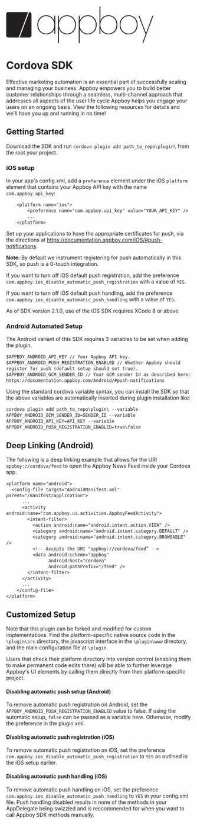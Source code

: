 ![Appboy Logo](https://github.com/Appboy/appboy-cordova-sdk/blob/master/Appboy_Logo_400x100.png)

# Cordova SDK

Effective marketing automation is an essential part of successfully scaling and managing your business. Appboy empowers you to build better customer relationships through a seamless, multi-channel approach that addresses all aspects of the user life cycle Appboy helps you engage your users on an ongoing basis. View the following resources for details and we'll have you up and running in no time!

## Getting Started

Download the SDK and run `cordova plugin add path_to_repo\plugin\` from the root your project.

### iOS setup

In your app's config.xml, add a `preference` element under the iOS `platform` element that contains your Appboy API key with the name `com.appboy.api_key`:

```
    <platform name="ios">
        <preference name="com.appboy.api_key" value="YOUR_API_KEY" />
        ...
    </platform>
```

Set up your applications to have the appropriate certificates for push, via the directions at https://documentation.appboy.com/iOS/#push-notifications.

__Note:__ By default we instrument registering for push automatically in this SDK, so push is a 0-touch integration.

If you want to turn off iOS default push registration, add the preference `com.appboy.ios_disable_automatic_push_registration` with a value of `YES`.

If you want to turn off iOS default push handling, add the preference `com.appboy.ios_disable_automatic_push_handling` with a value of `YES`.

As of SDK version 2.1.0, use of the iOS SDK requires XCode 8 or above.
### Android Automated Setup

The Android variant of this SDK requires 3 variables to be set when adding the plugin.  

```
$APPBOY_ANDROID_API_KEY // Your Appboy API key.
$APPBOY_ANDROID_PUSH_REGISTRATION_ENABLED // Whether Appboy should register for push (default setup should set true).
$APPBOY_ANDROID_GCM_SENDER_ID // Your GCM sender Id as described here:  https://documentation.appboy.com/Android/#push-notifications
```

Using the standard cordova variable syntax, you can install the SDK so that the above variables are automatically inserted during plugin installation like:

```
cordova plugin add path_to_repo\plugin\ --variable APPBOY_ANDROID_GCM_SENDER_ID=SENDER_ID --variable APPBOY_ANDROID_API_KEY=API_KEY --variable APPBOY_ANDROID_PUSH_REGISTRATION_ENABLED=true\false
```

## Deep Linking (Android)

The following is a deep linking example that allows for the URI `appboy://cordova/feed` to open the Appboy News Feed inside your Cordova app.

```
<platform name="android">
  <config-file target="AndroidManifest.xml" parent="/manifest/application">
      ...
      <activity android:name="com.appboy.ui.activities.AppboyFeedActivity">
        <intent-filter>
          <action android:name="android.intent.action.VIEW" />
          <category android:name="android.intent.category.DEFAULT" />
          <category android:name="android.intent.category.BROWSABLE" />
          <!-- Accepts the URI "appboy://cordova/feed” -->
          <data android:scheme="appboy"
                android:host="cordova"
                android:pathPrefix="/feed" />
        </intent-filter>
      </activity>
      ...
    </config-file>
</platform>
```

## Customized Setup

Note that this plugin can be forked and modified for custom implementations.  Find the platform-specific native source code in the `\plugin\src` directory, the javascript interface in the `\plugin\www` directory, and the main configuration file at `\plugin`.

Users that check their platform directory into version control (enabling them to make permanent code edits there) will be able to further leverage Appboy's UI elements by calling them directly from their platform specific project.

#### Disabling automatic push setup (Android)
To remove automatic push registration on Android, set the `APPBOY_ANDROID_PUSH_REGISTRATION_ENABLED` value to false. If using the automatic setup, `false` can be passed as a variable here. Otherwise, modify the preference in the plugin.xml. 

#### Disabling automatic push registration (iOS)
To remove automatic push registration on iOS, set the preference `com.appboy.ios_disable_automatic_push_registration` to `YES` as outlined in the iOS setup earlier.

#### Disabling automatic push handling (iOS)
To remove automatic push handling on iOS, set the preference `com.appboy.ios_disable_automatic_push_handling` to `YES` in your config.xml file. Push handling disabled results in none of the methods in your AppDelegate being swizzled and is reccommended for when you want to call Appboy SDK methods manually.